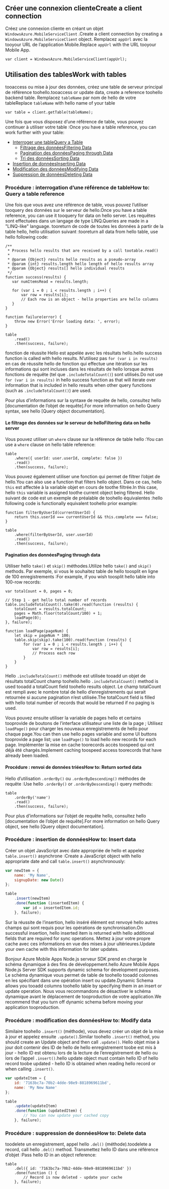 ## <span data-ttu-id="e72ea-101"><a name="create-client"></a>Créer une connexion cliente</span><span class="sxs-lookup"><span data-stu-id="e72ea-101"><a name="create-client"></a>Create a client connection</span></span>
<span data-ttu-id="e72ea-102">Créez une connexion cliente en créant un objet `WindowsAzure.MobileServiceClient` .</span><span class="sxs-lookup"><span data-stu-id="e72ea-102">Create a client connection by creating a `WindowsAzure.MobileServiceClient` object.</span></span>  <span data-ttu-id="e72ea-103">Remplacez `appUrl` avec la tooyour URL de l’application Mobile.</span><span class="sxs-lookup"><span data-stu-id="e72ea-103">Replace `appUrl` with the URL tooyour Mobile App.</span></span>

```
var client = WindowsAzure.MobileServiceClient(appUrl);
```

## <span data-ttu-id="e72ea-104"><a name="table-reference"></a>Utilisation des tables</span><span class="sxs-lookup"><span data-stu-id="e72ea-104"><a name="table-reference"></a>Work with tables</span></span>
<span data-ttu-id="e72ea-105">tooaccess ou mise à jour des données, créez une table de serveur principal de référence toohello.</span><span class="sxs-lookup"><span data-stu-id="e72ea-105">tooaccess or update data, create a reference toohello backend table.</span></span> <span data-ttu-id="e72ea-106">Remplacez `tableName` par nom de hello de votre table</span><span class="sxs-lookup"><span data-stu-id="e72ea-106">Replace `tableName` with hello name of your table</span></span>

```
var table = client.getTable(tableName);
```

<span data-ttu-id="e72ea-107">Une fois que vous disposez d’une référence de table, vous pouvez continuer à utiliser votre table :</span><span class="sxs-lookup"><span data-stu-id="e72ea-107">Once you have a table reference, you can work further with your table:</span></span>

* [<span data-ttu-id="e72ea-108">Interroger une table</span><span class="sxs-lookup"><span data-stu-id="e72ea-108">Query a Table</span></span>](#querying)
  * [<span data-ttu-id="e72ea-109">Filtrage des données</span><span class="sxs-lookup"><span data-stu-id="e72ea-109">Filtering Data</span></span>](#table-filter)
  * [<span data-ttu-id="e72ea-110">Pagination des données</span><span class="sxs-lookup"><span data-stu-id="e72ea-110">Paging through Data</span></span>](#table-paging)
  * [<span data-ttu-id="e72ea-111">Tri des données</span><span class="sxs-lookup"><span data-stu-id="e72ea-111">Sorting Data</span></span>](#sorting-data)
* [<span data-ttu-id="e72ea-112">Insertion de données</span><span class="sxs-lookup"><span data-stu-id="e72ea-112">Inserting Data</span></span>](#inserting)
* [<span data-ttu-id="e72ea-113">Modification des données</span><span class="sxs-lookup"><span data-stu-id="e72ea-113">Modifying Data</span></span>](#modifying)
* [<span data-ttu-id="e72ea-114">Suppression de données</span><span class="sxs-lookup"><span data-stu-id="e72ea-114">Deleting Data</span></span>](#deleting)

### <span data-ttu-id="e72ea-115"><a name="querying"></a>Procédure : interrogation d’une référence de table</span><span class="sxs-lookup"><span data-stu-id="e72ea-115"><a name="querying"></a>How to: Query a table reference</span></span>
<span data-ttu-id="e72ea-116">Une fois que vous avez une référence de table, vous pouvez l’utiliser tooquery des données sur le serveur de hello.</span><span class="sxs-lookup"><span data-stu-id="e72ea-116">Once you have a table reference, you can use it tooquery for data on hello server.</span></span>  <span data-ttu-id="e72ea-117">Les requêtes sont effectuées dans un langage de type LINQ.</span><span class="sxs-lookup"><span data-stu-id="e72ea-117">Queries are made in a "LINQ-like" language.</span></span>
<span data-ttu-id="e72ea-118">tooreturn de code de toutes les données à partir de la table hello, hello utilisation suivant :</span><span class="sxs-lookup"><span data-stu-id="e72ea-118">tooreturn all data from hello table, use hello following code:</span></span>

```
/**
 * Process hello results that are received by a call tootable.read()
 *
 * @param {Object} results hello results as a pseudo-array
 * @param {int} results.length hello length of hello results array
 * @param {Object} results[] hello individual results
 */
function success(results) {
   var numItemsRead = results.length;

   for (var i = 0 ; i < results.length ; i++) {
       var row = results[i];
       // Each row is an object - hello properties are hello columns
   }
}

function failure(error) {
    throw new Error('Error loading data: ', error);
}

table
    .read()
    .then(success, failure);
```

<span data-ttu-id="e72ea-119">fonction de réussite Hello est appelée avec les résultats hello.</span><span class="sxs-lookup"><span data-stu-id="e72ea-119">hello success function is called with hello results.</span></span>  <span data-ttu-id="e72ea-120">N’utilisez pas `for (var i in results)` en cas de réussite hello de fonction qui effectue une itération sur les informations qui sont incluses dans les résultats de hello lorsque autres fonctions de requête (tel que `.includeTotalCount()`) sont utilisés.</span><span class="sxs-lookup"><span data-stu-id="e72ea-120">Do not use `for (var i in results)` in hello success function as that will iterate over information that is included in hello results when other query functions (such as `.includeTotalCount()`) are used.</span></span>

<span data-ttu-id="e72ea-121">Pour plus d’informations sur la syntaxe de requête de hello, consultez hello [documentation de l’objet de requête].</span><span class="sxs-lookup"><span data-stu-id="e72ea-121">For more information on hello Query syntax, see hello [Query object documentation].</span></span>

#### <span data-ttu-id="e72ea-122"><a name="table-filter"></a>Le filtrage des données sur le serveur de hello</span><span class="sxs-lookup"><span data-stu-id="e72ea-122"><a name="table-filter"></a>Filtering data on hello server</span></span>
<span data-ttu-id="e72ea-123">Vous pouvez utiliser un `where` clause sur la référence de table hello :</span><span class="sxs-lookup"><span data-stu-id="e72ea-123">You can use a `where` clause on hello table reference:</span></span>

```
table
    .where({ userId: user.userId, complete: false })
    .read()
    .then(success, failure);
```

<span data-ttu-id="e72ea-124">Vous pouvez également utiliser une fonction qui permet de filtrer l’objet de hello.</span><span class="sxs-lookup"><span data-stu-id="e72ea-124">You can also use a function that filters hello object.</span></span>  <span data-ttu-id="e72ea-125">Dans ce cas, hello `this` est affectée à la variable objet en cours de toothe filtrée.</span><span class="sxs-lookup"><span data-stu-id="e72ea-125">In this case, hello `this` variable is assigned toothe current object being filtered.</span></span>  <span data-ttu-id="e72ea-126">Hello suivant de code est un exemple de préalable de toohello équivalentes :</span><span class="sxs-lookup"><span data-stu-id="e72ea-126">hello following code is functionally equivalent toohello prior example:</span></span>

```
function filterByUserId(currentUserId) {
    return this.userId === currentUserId && this.complete === false;
}

table
    .where(filterByUserId, user.userId)
    .read()
    .then(success, failure);
```

#### <span data-ttu-id="e72ea-127"><a name="table-paging"></a>Pagination des données</span><span class="sxs-lookup"><span data-stu-id="e72ea-127"><a name="table-paging"></a>Paging through data</span></span>
<span data-ttu-id="e72ea-128">Utiliser hello `take()` et `skip()` méthodes.</span><span class="sxs-lookup"><span data-stu-id="e72ea-128">Utilize hello `take()` and `skip()` methods.</span></span>  <span data-ttu-id="e72ea-129">Par exemple, si vous le souhaitez table de hello toosplit en ligne de 100 enregistrements :</span><span class="sxs-lookup"><span data-stu-id="e72ea-129">For example, if you wish toosplit hello table into 100-row records:</span></span>

```
var totalCount = 0, pages = 0;

// Step 1 - get hello total number of records
table.includeTotalCount().take(0).read(function (results) {
    totalCount = results.totalCount;
    pages = Math.floor(totalCount/100) + 1;
    loadPage(0);
}, failure);

function loadPage(pageNum) {
    let skip = pageNum * 100;
    table.skip(skip).take(100).read(function (results) {
        for (var i = 0 ; i < results.length ; i++) {
            var row = results[i];
            // Process each row
        }
    }
}
```

<span data-ttu-id="e72ea-130">Hello `.includeTotalCount()` méthode est utilisée tooadd un objet de résultats totalCount champ toohello.</span><span class="sxs-lookup"><span data-stu-id="e72ea-130">hello `.includeTotalCount()` method is used tooadd a totalCount field toohello results object.</span></span>  <span data-ttu-id="e72ea-131">Le champ totalCount est rempli avec le nombre total de hello d’enregistrements qui serait retournée si aucune pagination n’est utilisée.</span><span class="sxs-lookup"><span data-stu-id="e72ea-131">The totalCount field is filled with hello total number of records that would be returned if no paging is used.</span></span>

<span data-ttu-id="e72ea-132">Vous pouvez ensuite utiliser la variable de pages hello et certains tooprovide de boutons de l’interface utilisateur une liste de la page ; Utilisez `loadPage()` pour charger les nouveaux enregistrements de hello pour chaque page.</span><span class="sxs-lookup"><span data-stu-id="e72ea-132">You can then use hello pages variable and some UI buttons tooprovide a page list; use `loadPage()` to load hello new records for each page.</span></span>  <span data-ttu-id="e72ea-133">Implémenter la mise en cache toorecords accès toospeed qui ont déjà été chargés.</span><span class="sxs-lookup"><span data-stu-id="e72ea-133">Implement caching toospeed access toorecords that have already been loaded.</span></span>

#### <span data-ttu-id="e72ea-134"><a name="sorting-data"></a>Procédure : renvoi de données triées</span><span class="sxs-lookup"><span data-stu-id="e72ea-134"><a name="sorting-data"></a>How to: Return sorted data</span></span>
<span data-ttu-id="e72ea-135">Hello d’utilisation `.orderBy()` ou `.orderByDescending()` méthodes de requête :</span><span class="sxs-lookup"><span data-stu-id="e72ea-135">Use hello `.orderBy()` or `.orderByDescending()` query methods:</span></span>

```
table
    .orderBy('name')
    .read()
    .then(success, failure);
```

<span data-ttu-id="e72ea-136">Pour plus d’informations sur l’objet de requête hello, consultez hello [documentation de l’objet de requête].</span><span class="sxs-lookup"><span data-stu-id="e72ea-136">For more information on hello Query object, see hello [Query object documentation].</span></span>

### <span data-ttu-id="e72ea-137"><a name="inserting"></a>Procédure : insertion de données</span><span class="sxs-lookup"><span data-stu-id="e72ea-137"><a name="inserting"></a>How to: Insert data</span></span>
<span data-ttu-id="e72ea-138">Créer un objet JavaScript avec date appropriée de hello et appelez `table.insert()` asynchrone :</span><span class="sxs-lookup"><span data-stu-id="e72ea-138">Create a JavaScript object with hello appropriate date and call `table.insert()` asynchronously:</span></span>

```javascript
var newItem = {
    name: 'My Name',
    signupDate: new Date()
};

table
    .insert(newItem)
    .done(function (insertedItem) {
        var id = insertedItem.id;
    }, failure);
```

<span data-ttu-id="e72ea-139">Sur la réussite de l’insertion, hello inséré élément est renvoyé hello autres champs qui sont requis pour les opérations de synchronisation.</span><span class="sxs-lookup"><span data-stu-id="e72ea-139">On successful insertion, hello inserted item is returned with hello additional fields that are required for sync operations.</span></span>  <span data-ttu-id="e72ea-140">Mettez à jour votre propre cache avec ces informations en vue des mises à jour ultérieures.</span><span class="sxs-lookup"><span data-stu-id="e72ea-140">Update your own cache with this information for later updates.</span></span>

<span data-ttu-id="e72ea-141">Bonjour Azure Mobile Apps Node.js serveur SDK prend en charge le schéma dynamique à des fins de développement.</span><span class="sxs-lookup"><span data-stu-id="e72ea-141">hello Azure Mobile Apps Node.js Server SDK supports dynamic schema for development purposes.</span></span>  <span data-ttu-id="e72ea-142">Le schéma dynamique vous permet de table de toohello tooadd colonnes en les spécifiant dans une opération insert ou update.</span><span class="sxs-lookup"><span data-stu-id="e72ea-142">Dynamic Schema allows you tooadd columns toohello table by specifying them in an insert or update operation.</span></span>  <span data-ttu-id="e72ea-143">Nous vous recommandons de désactiver le schéma dynamique avant le déplacement de tooproduction de votre application.</span><span class="sxs-lookup"><span data-stu-id="e72ea-143">We recommend that you turn off dynamic schema before moving your application tooproduction.</span></span>

### <span data-ttu-id="e72ea-144"><a name="modifying"></a>Procédure : modification des données</span><span class="sxs-lookup"><span data-stu-id="e72ea-144"><a name="modifying"></a>How to: Modify data</span></span>
<span data-ttu-id="e72ea-145">Similaire toohello `.insert()` (méthode), vous devez créer un objet de la mise à jour et appelez ensuite `.update()`.</span><span class="sxs-lookup"><span data-stu-id="e72ea-145">Similar toohello `.insert()` method, you should create an Update object and then call `.update()`.</span></span>  <span data-ttu-id="e72ea-146">Hello objet mise à jour doit contenir des ID de hello de hello enregistrement toobe est mis à jour - hello ID est obtenu lors de la lecture de l’enregistrement de hello ou lors de l’appel `.insert()`.</span><span class="sxs-lookup"><span data-stu-id="e72ea-146">hello update object must contain hello ID of hello record toobe updated - hello ID is obtained when reading hello record or when calling `.insert()`.</span></span>

```javascript
var updateItem = {
    id: '7163bc7a-70b2-4dde-98e9-8818969611bd',
    name: 'My New Name'
};

table
    .update(updateItem)
    .done(function (updatedItem) {
        // You can now update your cached copy
    }, failure);
```

### <span data-ttu-id="e72ea-147"><a name="deleting"></a>Procédure : suppression de données</span><span class="sxs-lookup"><span data-stu-id="e72ea-147"><a name="deleting"></a>How to: Delete data</span></span>
<span data-ttu-id="e72ea-148">toodelete un enregistrement, appel hello `.del()` (méthode).</span><span class="sxs-lookup"><span data-stu-id="e72ea-148">toodelete a record, call hello `.del()` method.</span></span>  <span data-ttu-id="e72ea-149">Transmettez hello ID dans une référence d’objet :</span><span class="sxs-lookup"><span data-stu-id="e72ea-149">Pass hello ID in an object reference:</span></span>

```
table
    .del({ id: '7163bc7a-70b2-4dde-98e9-8818969611bd' })
    .done(function () {
        // Record is now deleted - update your cache
    }, failure);
```
